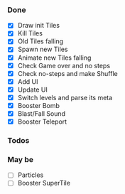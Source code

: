 ### Done
- [x] Draw init Tiles
- [x] Kill Tiles
- [x] Old Tiles falling
- [x] Spawn new Tiles
- [x] Animate new Tiles falling
- [x] Check Game over and no steps
- [x] Check no-steps and make Shuffle
- [x] Add UI
- [x] Update UI
- [x] Switch levels and parse its meta
- [x] Booster Bomb
- [x] Blast/Fall Sound
- [x] Booster Teleport

### Todos


### May be
- [ ] Particles
- [ ] Booster SuperTile
